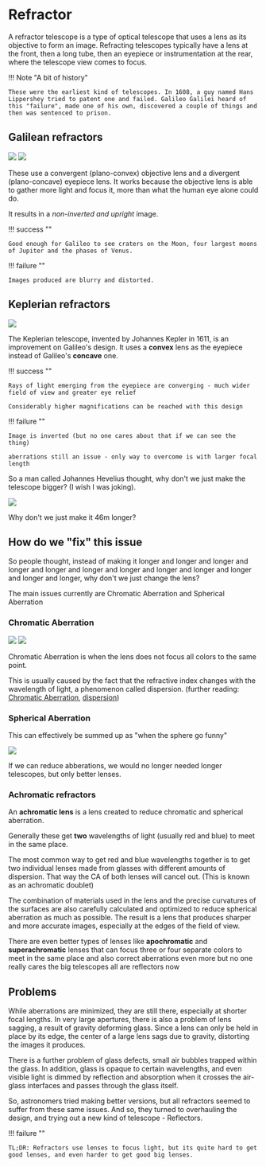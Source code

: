 # Refractor

A refractor telescope is a type of optical telescope that uses a lens as its objective to form an image. Refracting telescopes typically have a lens at the front, then a long tube, then an eyepiece or instrumentation at the rear, where the telescope view comes to focus.

!!! Note "A bit of history"

    These were the earliest kind of telescopes. In 1608, a guy named Hans Lippershey tried to patent one and failed. Galileo Galilei heard of this "failure", made one of his own, discovered a couple of things and then was sentenced to prison.

## Galilean refractors

![](../img/Galilean-refractor.svg#only-light)
![](../img/Galilean-refractor_dark.svg#only-dark)

These use a convergent (plano-convex) objective lens and a divergent (plano-concave) eyepiece lens. It works because the objective lens is able to gather more light and focus it, more than what the human eye alone could do.

It results in a _non-inverted and upright_ image.

!!! success ""

    Good enough for Galileo to see craters on the Moon, four largest moons of Jupiter and the phases of Venus.

!!! failure ""

    Images produced are blurry and distorted.

## Keplerian refractors

![](../img/Keplerian.svg)

The Keplerian telescope, invented by Johannes Kepler in 1611, is an improvement on Galileo's design. It uses a **convex** lens as the eyepiece instead of Galileo's **concave** one.

!!! success ""

    Rays of light emerging from the eyepiece are converging - much wider field of view and greater eye relief

    Considerably higher magnifications can be reached with this design

!!! failure ""

    Image is inverted (but no one cares about that if we can see the thing)

    aberrations still an issue - only way to overcome is with larger focal length

So a man called Johannes Hevelius thought, why don't we just make the telescope bigger? (I wish I was joking).

![](../img/46m.jpg)

<figcaption>Why don't we just make it 46m longer?</figcaption>

## How do we "fix" this issue

So people thought, instead of making it longer and longer and longer and longer and longer and longer and longer and longer and longer and longer and longer and longer, why don't we just change the lens?

The main issues currently are Chromatic Aberration and Spherical Aberration

### Chromatic Aberration

![](../img/Chromatic_aberration.svg#only-light)
![](../img/Chromatic_aberration_dark.svg#only-dark)

Chromatic Aberration is when the lens does not focus all colors to the same point.

This is usually caused by the fact that the refractive index changes with the wavelength of light, a phenomenon called dispersion. (further reading: [Chromatic Aberration](https://en.wikipedia.org/wiki/Chromatic_aberration), [dispersion](<https://en.wikipedia.org/wiki/Dispersion_(optics)>))

### Spherical Aberration

This can effectively be summed up as "when the sphere go funny"

![](../img/Spherical_aberration.svg)

If we can reduce abberations, we would no longer needed longer telescopes, but only better lenses.

### Achromatic refractors

An **achromatic lens** is a lens created to reduce chromatic and spherical aberration.

Generally these get **two** wavelengths of light (usually red and blue) to meet in the same place.

The most common way to get red and blue wavelengths together is to get two individual lenses made from glasses with different amounts of dispersion. That way the CA of both lenses will cancel out. (This is known as an achromatic doublet)

The combination of materials used in the lens and the precise curvatures of the surfaces are also carefully calculated and optimized to reduce spherical aberration as much as possible. The result is a lens that produces sharper and more accurate images, especially at the edges of the field of view.

There are even better types of lenses like **apochromatic** and **superachromatic** lenses that can focus three or four separate colors to meet in the same place and also correct aberrations even more but no one really cares the big telescopes all are reflectors now

## Problems

While aberrations are minimized, they are still there, especially at shorter focal lengths. In very large apertures, there is also a problem of lens sagging, a result of gravity deforming glass. Since a lens can only be held in place by its edge, the center of a large lens sags due to gravity, distorting the images it produces.

There is a further problem of glass defects, small air bubbles trapped within the glass. In addition, glass is opaque to certain wavelengths, and even visible light is dimmed by reflection and absorption when it crosses the air-glass interfaces and passes through the glass itself.

So, astronomers tried making better versions, but all refractors seemed to suffer from these same issues. And so, they turned to overhauling the design, and trying out a new kind of telescope - Reflectors.

!!! failure ""

    TL;DR: Refractors use lenses to focus light, but its quite hard to get good lenses, and even harder to get good big lenses.
